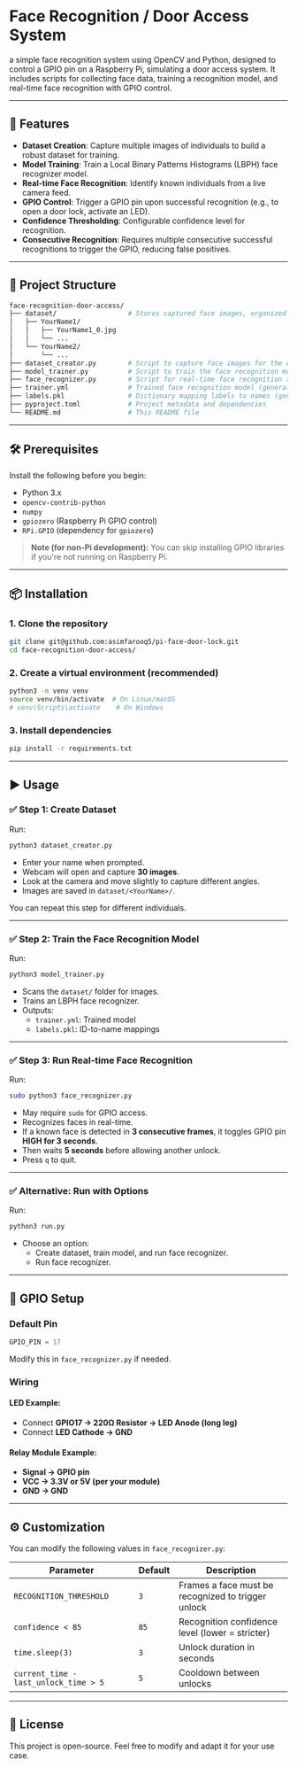 # Face Recognition / Door Access System

a simple face recognition system using OpenCV and Python, designed to control a GPIO pin on a Raspberry Pi, simulating a door access system. It includes scripts for collecting face data, training a recognition model, and real-time face recognition with GPIO control.

---

## 🚀 Features

- **Dataset Creation**: Capture multiple images of individuals to build a robust dataset for training.
- **Model Training**: Train a Local Binary Patterns Histograms (LBPH) face recognizer model.
- **Real-time Face Recognition**: Identify known individuals from a live camera feed.
- **GPIO Control**: Trigger a GPIO pin upon successful recognition (e.g., to open a door lock, activate an LED).
- **Confidence Thresholding**: Configurable confidence level for recognition.
- **Consecutive Recognition**: Requires multiple consecutive successful recognitions to trigger the GPIO, reducing false positives.

---

## 📁 Project Structure

```bash
face-recognition-door-access/
├── dataset/                  # Stores captured face images, organized by person's name
│   ├── YourName1/
│   │   ├── YourName1_0.jpg
│   │   └── ...
│   └── YourName2/
│       └── ...
├── dataset_creator.py        # Script to capture face images for the dataset
├── model_trainer.py          # Script to train the face recognition model
├── face_recognizer.py        # Script for real-time face recognition and GPIO control
├── trainer.yml               # Trained face recognition model (generated by model_trainer.py)
├── labels.pkl                # Dictionary mapping labels to names (generated by model_trainer.py)
├── pyproject.toml            # Project metadata and dependencies
└── README.md                 # This README file
```

---

## 🛠️ Prerequisites

Install the following before you begin:

- Python 3.x
- `opencv-contrib-python`
- `numpy`
- `gpiozero` (Raspberry Pi GPIO control)
- `RPi.GPIO` (dependency for `gpiozero`)

> **Note (for non-Pi development):** You can skip installing GPIO libraries if you're not running on Raspberry Pi.

---

## 📦 Installation

### 1. Clone the repository

```bash
git clone git@github.com:asimfarooq5/pi-face-door-lock.git
cd face-recognition-door-access/
```

### 2. Create a virtual environment (recommended)

```bash
python3 -m venv venv
source venv/bin/activate  # On Linux/macOS
# venv\Scripts\activate    # On Windows
```

### 3. Install dependencies

```bash
pip install -r requirements.txt
```

---

## ▶️ Usage

### ✅ Step 1: Create Dataset

Run:

```bash
python3 dataset_creator.py
```

- Enter your name when prompted.
- Webcam will open and capture **30 images**.
- Look at the camera and move slightly to capture different angles.
- Images are saved in `dataset/<YourName>/`.

You can repeat this step for different individuals.

---

### ✅ Step 2: Train the Face Recognition Model

Run:

```bash
python3 model_trainer.py
```

- Scans the `dataset/` folder for images.
- Trains an LBPH face recognizer.
- Outputs:
  - `trainer.yml`: Trained model
  - `labels.pkl`: ID-to-name mappings

---

### ✅ Step 3: Run Real-time Face Recognition

Run:

```bash
sudo python3 face_recognizer.py
```

- May require `sudo` for GPIO access.
- Recognizes faces in real-time.
- If a known face is detected in **3 consecutive frames**, it toggles GPIO pin **HIGH for 3 seconds**.
- Then waits **5 seconds** before allowing another unlock.
- Press `q` to quit.

---

### ✅ Alternative: Run with Options

Run:

```bash
python3 run.py
```
- Choose an option:
  - Create dataset, train model, and run face recognizer.
  - Run face recognizer.
---

## 🔌 GPIO Setup

### Default Pin

```python
GPIO_PIN = 17
```

Modify this in `face_recognizer.py` if needed.

### Wiring

#### LED Example:
- Connect **GPIO17 → 220Ω Resistor → LED Anode (long leg)**  
- Connect **LED Cathode → GND**

#### Relay Module Example:
- **Signal → GPIO pin**  
- **VCC → 3.3V or 5V (per your module)**  
- **GND → GND**

---

## ⚙️ Customization

You can modify the following values in `face_recognizer.py`:

| Parameter               | Default | Description |
|------------------------|---------|-------------|
| `RECOGNITION_THRESHOLD`| `3`     | Frames a face must be recognized to trigger unlock |
| `confidence < 85`      | `85`    | Recognition confidence level (lower = stricter) |
| `time.sleep(3)`        | `3`     | Unlock duration in seconds |
| `current_time - last_unlock_time > 5` | `5` | Cooldown between unlocks |

---

## 📄 License

This project is open-source. Feel free to modify and adapt it for your use case.

